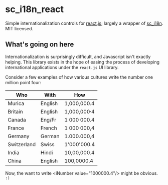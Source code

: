 sc_i18n_react
=============

Simple internationalization controls for [react.js](http://facebook.github.io/react/); largely 
a wrapper of [sc_i18n](https://github.com/StoneCypher/sc_i18n).  MIT licensed.





What's going on here
--------------------

Internationalization is surprisingly difficult, and Javascript isn't exactly helping.  This
library exists in the hope of easing the process of developing international applications under
the `react.js` UI library.

Consider a few examples of how various cultures write the number one million point four:

| Who         | With    | How         |
|-------------|---------|-------------|
| Murica      | English | 1,000,000.4 |
| Britain     | English | 1,000,000·4 |
| Canada      | Eng/Fr  | 1 000 000.4 |
| France      | French  | 1 000 000,4 |
| Germany     | German  | 1.000.000,4 |
| Switzerland | Swiss   | 1'000'000.4 |
| India       | Hindi   | 10,00,000.4 |
| China       | English | 100,0000.4  |

Now, the want to write &lt;iNumber value="1000000.4"/&gt; might be obvious. `:)`